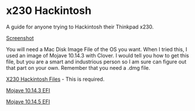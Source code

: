 # x230 Hackintosh
A guide for anyone trying to Hackintosh their Thinkpad x230.

[Screenshot](https://user-images.githubusercontent.com/11577850/64479428-0c603d00-d185-11e9-8c3e-6c30f41f5ffe.png)

You will need a Mac Disk Image File of the OS you want. When I tried this, I used an image of Mojave 10.14.3 with Clover. I would tell you how to get this file, but you are a smart and industrious person so I am sure can figure out that part on your own. Remember that you need a .dmg file.

[X230 Hackintosh Files](http://www.mediafire.com/file/59zlwzmy2u1ag8r/X230_Mojave_Hackintosh_Files.7z/file) - This is required.

[Mojave 10.14.3 EFI](http://www.mediafire.com/file/m6zx6wzjsu62ydj/X230_Mojave_10.14.3_EFI.7z/file)

[Mojave 10.14.5 EFI](http://www.mediafire.com/file/ycg3f3sit02hrvy/X230_Mojave_10.14.5_EFI.7z/file)
